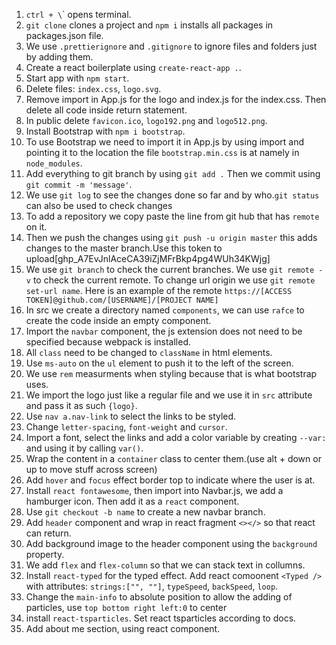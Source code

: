 1. `ctrl + \`\` opens terminal.
2. `git clone` clones a project and `npm i` installs all packages in packages.json file.
3. We use `.prettierignore` and `.gitignore` to ignore files and folders just by adding them.
4. Create a react boilerplate using `create-react-app .`.
5. Start app with `npm start`.
6. Delete files: `index.css`, `logo.svg`.
7. Remove import in App.js for the logo and index.js for the index.css. Then delete all code inside return statement.
8. In public delete `favicon.ico`, `logo192.png` and `logo512.png`.
9. Install Bootstrap with `npm i bootstrap`.
10. To use Bootstrap we need to import it in App.js by using import and pointing it to the location the file `bootstrap.min.css` is at namely in `node_modules`.
11. Add everything to git branch by using `git add .` Then we commit using `git commit -m 'message'`.
12. We use `git log` to see the changes done so far and by who.`git status` can also be used to check changes
13. To add a repository we copy paste the line from git hub that has `remote` on it.
14. Then we push the changes using `git push -u origin master` this adds changes to the master branch.Use this token to upload[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]
15. We use `git branch` to check the current branches. We use `git remote -v` to check the current remote. To change url origin we use `git remote set-url name`. Here is an example of the remote `https://[ACCESS TOKEN]@github.com/[USERNAME]/[PROJECT NAME]`
16. In src we create a directory named `components`, we can use `rafce` to create the code inside an empty component.
17. Import the `navbar` component, the js extension does not need to be specified because webpack is installed.
18. All `class` need to be changed to `className` in html elements.
19. Use `ms-auto` on the `ul` element to push it to the left of the screen.
20. We use `rem` measurments when styling because that is what bootstrap uses.
21. We import the logo just like a regular file and we use it in `src` attribute and pass it as such `{logo}`.
22. Use `nav a.nav-link` to select the links to be styled.
23. Change `letter-spacing`, `font-weight` and `cursor`.
24. Import a font, select the links and add a color variable by creating `--var:` and using it by calling `var()`.
25. Wrap the content in a `container` class to center them.(use alt + down or up to move stuff across screen)
26. Add `hover` and `focus` effect border top to indicate where the user is at.
27. Install `react fontawesome`, then import into Navbar.js, we add a hamburger icon. Then add it as a `react` component.
28. Use `git checkout -b name` to create a new navbar branch.
29. Add `header` component and wrap in react fragment `<></>` so that react can return.
30. Add background image to the header component using the `background` property.
31. We add `flex` and `flex-column` so that we can stack text in collumns.
32. Install `react-typed` for the typed effect. Add react comoonent `<Typed />` with attributes: `strings:["", ""]`, `typeSpeed`, `backSpeed`, `loop`.
33. Change the `main-info` to absolute position to allow the adding of particles, use `top bottom right left:0` to center
34. install `react-tsparticles`. Set react tsparticles according to docs.
35. Add about me section, using react component.
